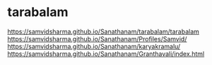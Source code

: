 # tarabalam
https://samvidsharma.github.io/Sanathanam/tarabalam/tarabalam
https://samvidsharma.github.io/Sanathanam/Profiles/Samvid/
https://samvidsharma.github.io/Sanathanam/karyakramalu/
https://samvidsharma.github.io/Sanathanam/Granthavali/index.html
